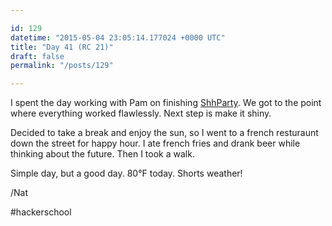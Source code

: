 ```yaml
---

id: 129
datetime: "2015-05-04 23:05:14.177024 +0000 UTC"
title: "Day 41 (RC 21)"
draft: false
permalink: "/posts/129"

---
```


I spent the day working with Pam on finishing [ShhParty](https://github.com/pselle/shhparty). We got to the point where everything worked flawlessly. Next step is make it shiny.

Decided to take a break and enjoy the sun, so I went to a french resturaunt down the street for happy hour. I ate french fries and drank beer while thinking about the future. Then I took a walk.

Simple day, but a good day. 80&deg;F today. Shorts weather!

/Nat

#hackerschool
